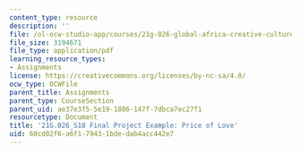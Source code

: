 ```yaml
---
content_type: resource
description: ''
file: /ol-ocw-studio-app/courses/21g-026-global-africa-creative-cultures-spring-2018/60cd02f6a6f179431bdedab4acc442e7_MIT21G_026S18_Final_Project.pdf
file_size: 3194671
file_type: application/pdf
learning_resource_types:
- Assignments
license: https://creativecommons.org/licenses/by-nc-sa/4.0/
ocw_type: OCWFile
parent_title: Assignments
parent_type: CourseSection
parent_uid: ae37e3f5-5e19-1886-147f-7dbca7ec27f1
resourcetype: Document
title: '21G.026_S18 Final Project Example: Price of Love'
uid: 60cd02f6-a6f1-7943-1bde-dab4acc442e7
---
```

